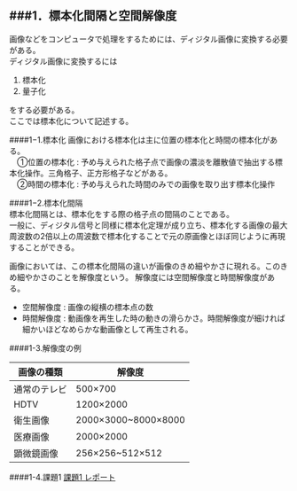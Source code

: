 ###1．標本化間隔と空間解像度
-----------------------------------------------------------------
  画像などをコンピュータで処理をするためには、ディジタル画像に変換する必要がある。  
  ディジタル画像に変換するには  

  1. 標本化
  2. 量子化
  
  をする必要がある。  
  ここでは標本化について記述する。

####1−1.標本化
画像における標本化は主に位置の標本化と時間の標本化がある。  
　①位置の標本化 : 予め与えられた格子点で画像の濃淡を離散値で抽出する標本化操作。三角格子、正方形格子などがある。  
　②時間の標本化 : 予め与えられた時間のみでの画像を取り出す標本化操作  

####1−2.標本化間隔  
標本化間隔とは、標本化をする際の格子点の間隔のことである。  
一般に、ディジタル信号と同様に標本化定理が成り立ち、標本化する画像の最大周波数の2倍以上の周波数で標本化することで元の原画像とほぼ同じように再現することができる。

画像においては、この標本化間隔の違いが画像のきめ細やかさに現れる。このきめ細やかさのことを解像度という。
解像度には空間解像度と時間解像度がある。

- 空間解像度 : 画像の縦横の標本点の数
- 時間解像度 : 動画像を再生した時の動きの滑らかさ。時間解像度が細ければ細かいほどなめらかな動画像として再生される。

####1-3.解像度の例

|画像の種類|解像度	|
|------|-----|
|通常のテレビ|500×700|
|HDTV|1200×2000|
|衛生画像|2000×3000~8000×8000|
|医療画像|2000×2000|
|顕微鏡画像|256×256~512×512|

####1-4.課題1
[課題1 レポート](/Report/report1.md)
